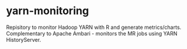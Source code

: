 yarn-monitoring
===============

Repisitory to monitor Hadoop YARN with R and generate metrics/charts. Complementary to Apache Ambari - monitors the MR jobs using YARN HistoryServer.
